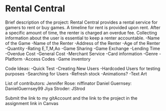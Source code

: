 # Rental Central

Brief description of the project:
    Rental Central provides a rental service for gamers to rent or buy games. A timeline for rent is provided upon rent. After a specific amount of time, the renter is charged an overdue fee. Collecting information
    about the user is essential to keep a renter accountable. 
    -Name of the Game
    -Name of the Renter
    -Address of the Renter
    -Age of the Renter
    -Quantity
    -Rating E,T,M,Ao
    -Game Sharing
    -Game Exchange
    -Lending Time
    -Overdue Cost
    -General Cost
    -Merchant Service
        -Card information
    -Genre
    -Platform
    -Access Codes
    -Game inventory
    
Code Ideas:
    -Quick Test
    -Creating New Users
    -Hardcoded Users for testing purposes
    -Searching for Users
    -Refresh stock
    -Animations?
        -Text Art
        
List of contributors:
    Jennifer Rose:  niffinator
    Daniel Guernsey: DanielGuernsey99
    Jiya Stroder: JStrod
    
Submit the link to my gitAccount and the link to the project in the assignment link in Canvas
